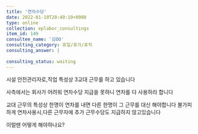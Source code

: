 ```yaml
---
title: '연차수당'
date: 2022-01-10T20:49:19+0900
type: online
collection: eplabor_consultings
item_id: 149
consultee_name: '김OO'
consulting_category: 휴일/휴가/휴직
consulting_answer: |
    
consulting_status: waiting
---
```


시설 안전관리자로,직업 특성상 3교대 근무를 하고 있습니다

사측에서는 회사가 어려워 연차수당 지급을 못하니 연차를 다 사용하라 합니다

교대 근무의 특성상 한명이 연차를 내면 다른 한명이 그 근무를 대신 해야합니다
불가피하게 연차사용시,다른 근무자에 추가 근무수당도 지급하지 않고있습니다

이럴땐 어떻게 해야하나요?
